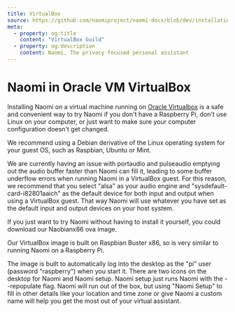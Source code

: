 ```yaml
---
title: VirtualBox
source: https://github.com/naomiproject/naomi-docs/blob/dev/installation/virtualbox.md
meta:
  - property: og:title
    content: "VirtualBox Guild"
  - property: og:description
    content: Naomi, The privacy focused personal assistant
---
```


# Naomi in Oracle VM VirtualBox

Installing Naomi on a virtual machine running on [Oracle Virtualbox](https://www.virtualbox.org) is a safe
and convenient way to try Naomi if you don't have a Raspberry Pi, don't use Linux on your computer, or just
want to make sure your computer configuration doesn't get changed.

We recommend using a Debian derivative of the Linux operating system for your guest OS, such as Raspbian, Ubuntu or Mint.

We are currently having an issue with portaudio and pulseaudio emptying out the audio buffer faster than Naomi can fill it,
leading to some buffer underflow errors when running Naomi in a VirtualBox guest.
For this reason, we recommend that you select "alsa" as your audio engine and "sysdefault-card-i82801aaich" as the default
device for both input and output when using a VirtualBox guest.
That way Naomi will use whatever you have set as the default input and output devices on your host system.

If you just want to try Naomi without having to install it yourself, you could download our Naobianx86 ova image.

Our VirtualBox image is built on Raspbian Buster x86, so is very similar to running Naomi on a Raspberry Pi.

The image is built to automatically log into the desktop as the "pi" user (password "raspberry") when you start it. There are
two icons on the desktop for Naomi and Naomi setup. Naomi setup just runs Naomi with the --repopulate flag. Naomi will run
out of the box, but using "Naomi Setup" to fill in other details like your location and time zone or give Naomi a custom name
will help you get the most out of your virtual assistant.

<DocPreviousVersions/>
<EditPageLink/>
